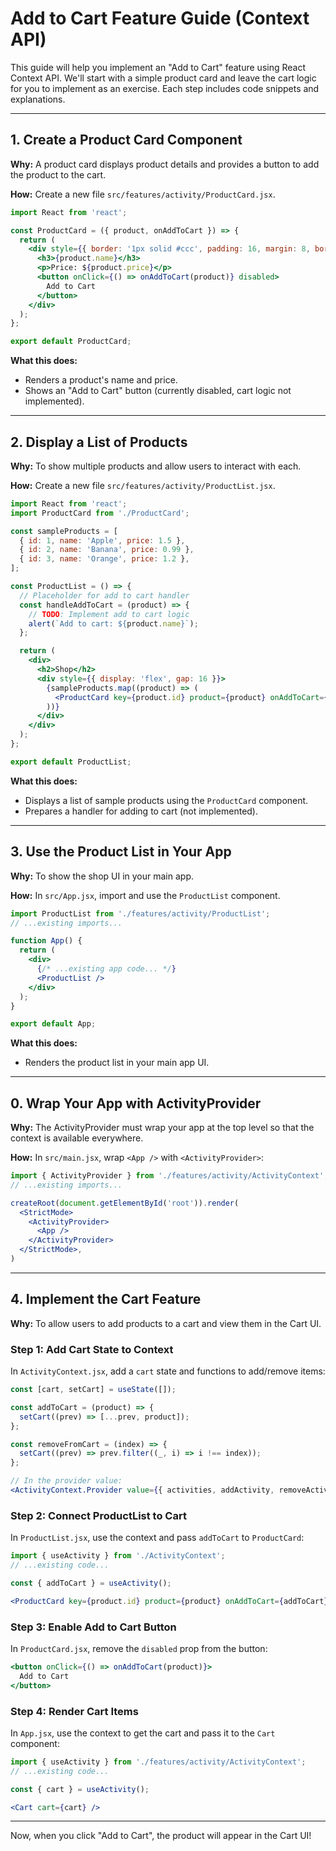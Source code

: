 # Add to Cart Feature Guide (Context API)

This guide will help you implement an "Add to Cart" feature using React Context API. We'll start with a simple product card and leave the cart logic for you to implement as an exercise. Each step includes code snippets and explanations.

---

## 1. Create a Product Card Component

**Why:** A product card displays product details and provides a button to add the product to the cart.

**How:** Create a new file `src/features/activity/ProductCard.jsx`.

```jsx
import React from 'react';

const ProductCard = ({ product, onAddToCart }) => {
  return (
    <div style={{ border: '1px solid #ccc', padding: 16, margin: 8, borderRadius: 8 }}>
      <h3>{product.name}</h3>
      <p>Price: ${product.price}</p>
      <button onClick={() => onAddToCart(product)} disabled>
        Add to Cart
      </button>
    </div>
  );
};

export default ProductCard;
```

**What this does:**
- Renders a product's name and price.
- Shows an "Add to Cart" button (currently disabled, cart logic not implemented).

---

## 2. Display a List of Products

**Why:** To show multiple products and allow users to interact with each.

**How:** Create a new file `src/features/activity/ProductList.jsx`.

```jsx
import React from 'react';
import ProductCard from './ProductCard';

const sampleProducts = [
  { id: 1, name: 'Apple', price: 1.5 },
  { id: 2, name: 'Banana', price: 0.99 },
  { id: 3, name: 'Orange', price: 1.2 },
];

const ProductList = () => {
  // Placeholder for add to cart handler
  const handleAddToCart = (product) => {
    // TODO: Implement add to cart logic
    alert(`Add to cart: ${product.name}`);
  };

  return (
    <div>
      <h2>Shop</h2>
      <div style={{ display: 'flex', gap: 16 }}>
        {sampleProducts.map((product) => (
          <ProductCard key={product.id} product={product} onAddToCart={handleAddToCart} />
        ))}
      </div>
    </div>
  );
};

export default ProductList;
```

**What this does:**
- Displays a list of sample products using the `ProductCard` component.
- Prepares a handler for adding to cart (not implemented).

---

## 3. Use the Product List in Your App

**Why:** To show the shop UI in your main app.

**How:** In `src/App.jsx`, import and use the `ProductList` component.

```jsx
import ProductList from './features/activity/ProductList';
// ...existing imports...

function App() {
  return (
    <div>
      {/* ...existing app code... */}
      <ProductList />
    </div>
  );
}

export default App;
```

**What this does:**
- Renders the product list in your main app UI.

---


## 0. Wrap Your App with ActivityProvider

**Why:** The ActivityProvider must wrap your app at the top level so that the context is available everywhere.

**How:** In `src/main.jsx`, wrap `<App />` with `<ActivityProvider>`:

```jsx
import { ActivityProvider } from './features/activity/ActivityContext';
// ...existing imports...

createRoot(document.getElementById('root')).render(
  <StrictMode>
    <ActivityProvider>
      <App />
    </ActivityProvider>
  </StrictMode>,
)
```

---

## 4. Implement the Cart Feature

**Why:** To allow users to add products to a cart and view them in the Cart UI.

### Step 1: Add Cart State to Context

In `ActivityContext.jsx`, add a `cart` state and functions to add/remove items:

```jsx
const [cart, setCart] = useState([]);

const addToCart = (product) => {
  setCart((prev) => [...prev, product]);
};

const removeFromCart = (index) => {
  setCart((prev) => prev.filter((_, i) => i !== index));
};

// In the provider value:
<ActivityContext.Provider value={{ activities, addActivity, removeActivity, cart, addToCart, removeFromCart }}>
```

### Step 2: Connect ProductList to Cart

In `ProductList.jsx`, use the context and pass `addToCart` to `ProductCard`:

```jsx
import { useActivity } from './ActivityContext';
// ...existing code...

const { addToCart } = useActivity();

<ProductCard key={product.id} product={product} onAddToCart={addToCart} />
```

### Step 3: Enable Add to Cart Button

In `ProductCard.jsx`, remove the `disabled` prop from the button:

```jsx
<button onClick={() => onAddToCart(product)}>
  Add to Cart
</button>
```

### Step 4: Render Cart Items

In `App.jsx`, use the context to get the cart and pass it to the `Cart` component:

```jsx
import { useActivity } from './features/activity/ActivityContext';
// ...existing code...

const { cart } = useActivity();

<Cart cart={cart} />
```

---

Now, when you click "Add to Cart", the product will appear in the Cart UI!
